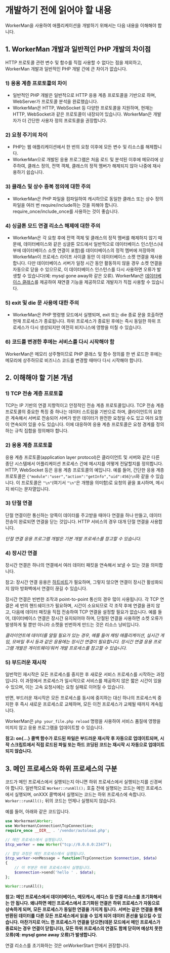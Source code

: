 # 개발하기 전에 읽어야 할 내용

WorkerMan을 사용하여 애플리케이션을 개발하기 위해서는 다음 내용을 이해해야 합니다.

## 1. WorkerMan 개발과 일반적인 PHP 개발의 차이점

HTTP 프로토콜 관련 변수 및 함수를 직접 사용할 수 없다는 점을 제외하고, WorkerMan 개발과 일반적인 PHP 개발 간에 큰 차이가 없습니다.

### 1) 응용 계층 프로토콜의 차이
* 일반적인 PHP 개발은 일반적으로 HTTP 응용 계층 프로토콜을 기반으로 하며, WebServer가 프로토콜 분석을 완료했습니다.
* WorkerMan은 HTTP, WebSocket 등 다양한 프로토콜을 지원하며, 현재는 HTTP, WebSocket과 같은 프로토콜이 내장되어 있습니다. WorkerMan은 개발자가 더 간단한 사용자 정의 프로토콜을 권장합니다.

### 2) 요청 주기의 차이
* PHP는 웹 애플리케이션에서 한 번의 요청 이후에 모든 변수 및 리소스를 해제합니다.
* WorkerMan으로 개발된 응용 프로그램은 처음 로드 및 분석된 이후에 메모리에 상주하여, 클래스 정의, 전역 객체, 클래스의 정적 멤버가 해제되지 않아 나중에 재사용하기 쉽습니다.

### 3) 클래스 및 상수 중복 정의에 대한 주의
* WorkerMan은 PHP 파일을 컴파일하여 캐시하므로 동일한 클래스 또는 상수 정의 파일을 여러 번 require/include하는 것을 피해야 합니다. require_once/include_once를 사용하는 것이 좋습니다.

### 4) 싱글톤 모드 연결 리소스 해제에 대한 주의
* WorkerMan은 각 요청 후에 전역 객체 및 클래스의 정적 멤버를 해제하지 않기 때문에, 데이터베이스와 같은 싱글톤 모드에서 일반적으로 데이터베이스 인스턴스(내부에 데이터베이스 소켓 연결이 포함)를 데이터베이스의 정적 멤버에 저장하여 WorkerMan이 프로세스 라이프 사이클 동안 이 데이터베이스 소켓 연결을 재사용합니다. 다만 데이터베이스 서버가 일정 시간 동안 활동하지 않을 경우 소켓 연결을 자동으로 닫을 수 있으므로, 이 데이터베이스 인스턴스를 다시 사용하면 오류가 발생할 수 있습니다(예: mysql gone away와 같은 오류). WorkerMan은 [데이터베이스 클래스](../components/workerman-mysql.md)를 제공하여 재연결 기능을 제공하므로 개발자가 직접 사용할 수 있습니다.

### 5) exit 및 die 문 사용에 대한 주의
* WorkerMan은 PHP 명령행 모드에서 실행되며, exit 또는 die 종료 문을 호출하면 현재 프로세스가 종료됩니다. 하위 프로세스가 종료된 후에는 즉시 동일한 하위 프로세스가 다시 생성되지만 여전히 비지니스에 영향을 미칠 수 있습니다.

### 6) 코드를 변경한 후에는 서비스를 다시 시작해야 함
WorkerMan은 메모리 상주형이므로 PHP 클래스 및 함수 정의를 한 번 로드한 후에는 메모리에 상주하므로 비즈니스 코드를 변경할 때마다 다시 시작해야 합니다.

## 2. 이해해야 할 기본 개념

### 1) TCP 전송 계층 프로토콜
TCP는 IP 기반의 연결 지향적이고 안정적인 전송 계층 프로토콜입니다. TCP 전송 계층 프로토콜의 중요한 특징 중 하나는 데이터 스트림을 기반으로 하며, 클라이언트의 요청은 계속해서 서버로 전송되어 서버가 받은 데이터가 완전한 요청일 수도 있고 여러 요청이 연속되어 있을 수도 있습니다. 이에 대응하여 응용 계층 프로토콜은 요청 경계를 정의하는 규칙 집합을 정의해야 합니다.

### 2) 응용 계층 프로토콜
응용 계층 프로토콜(application layer protocol)은 클라이언트 및 서버와 같은 다른 종단 시스템에서 어플리케이션 프로세스 간에 메시지를 어떻게 전달할지를 정의합니다. HTTP, WebSocket 등은 응용 계층 프로토콜의 예입니다. 예를 들어, 간단한 응용 계층 프로토콜은 `{"module":"user","action":"getInfo","uid":456}\n`와 같을 수 있습니다. 이 프로토콜은 `"\n"`(여기서 `"\n"`은 개행을 의미함)로 요청의 끝을 표시하며, 메시지 바디는 문자열입니다.

### 3) 단절 연결
단절 연결이란 통신하는 양쪽이 데이터를 주고받을 때마다 연결을 하나 만들고, 데이터 전송이 완료되면 연결을 닫는 것입니다. HTTP 서비스의 경우 대개 단절 연결을 사용합니다.

*단절 연결 응용 프로그램 개발은 기본 개발 프로세스를 참고할 수 있습니다.*

### 4) 장시간 연결
장시간 연결은 하나의 연결에서 여러 데이터 패킷을 연속해서 보낼 수 있는 것을 의미합니다.

참고: 장시간 연결 응용은 [하트비트](../faq/heartbeat.md)가 필요하며, 그렇지 않으면 연결이 장시간 활성화되지 않아 방화벽에서 연결이 끊길 수 있습니다.

장시간 연결은 빈번한 조작과 point-to-point 통신의 경우 많이 사용됩니다. 각 TCP 연결은 세 번의 핸드쉐이크가 필요하며, 시간이 소요되므로 각 조작 후에 연결을 끊지 않고, 다음에 데이터 패킷을 직접 전송하여 TCP 연결을 설정할 필요가 없습니다. 예를 들어, 데이터베이스 연결은 장시간 유지되어야 하며, 단절된 연결을 사용하면 소켓 오류가 발생하게 될 뿐만 아니라 소켓을 빈번하게 만드는 것은 리소스 낭비입니다.

*클라이언트에 데이터를 알릴 필요가 있는 경우, 예를 들어 채팅 애플리케이션, 실시간 게임, 모바일 푸시 등과 같은 응용에는 장시간 연결이 필요합니다.*
*장시간 연결 응용 프로그램 개발은 게이트웨이/워커 개발 프로세스를 참고할 수 있습니다.*

### 5) 부드러운 재시작
일반적인 재시작은 모든 프로세스를 중지한 후 새로운 서비스 프로세스를 시작하는 과정입니다. 이 과정에서 프로세스가 일시적으로 서비스를 제공하지 않은 짧은 시간이 있을 수 있으며, 이는 고속 요청시에는 요청 실패로 이어질 수 있습니다.

반면, 부드러운 재시작은 모든 프로세스를 동시에 중지하는 대신 하나의 프로세스씩 중지한 후 즉시 새로운 프로세스로 교체하며, 모든 이전 프로세스가 교체될 때까지 계속됩니다.

WorkerMan은 `php your_file.php reload` 명령을 사용하여 서비스 품질에 영향을 미치지 않고 응용 프로그램을 업데이트할 수 있습니다.

**참고: on{...} 콜백 함수가 로드된 파일은 부드러운 재시작 후 자동으로 업데이트되며, 시작 스크립트에서 직접 로드된 파일 또는 하드 코딩된 코드는 재시작 시 자동으로 업데이트되지 않습니다.**

## 3. 메인 프로세스와 하위 프로세스의 구분
코드가 메인 프로세스에서 실행되는지 아니면 하위 프로세스에서 실행되는지를 신경써야 합니다. 일반적으로 `Worker::runAll();` 호출 전에 실행되는 코드는 메인 프로세스에서 실행되며, onXXX 콜백에서 실행되는 코드는 하위 프로세스에 속합니다. `Worker::runAll();` 뒤의 코드는 언제나 실행되지 않습니다.

예를 들어, 아래와 같은 코드입니다.
```php
use Workerman\Worker;
use Workerman\Connection\TcpConnection;
require_once __DIR__ . '/vendor/autoload.php';

// 메인 프로세스에서 실행됩니다.
$tcp_worker = new Worker("tcp://0.0.0.0:2347");

// 할당 과정은 메인 프로세스에서 실행됩니다.
$tcp_worker->onMessage = function(TcpConnection $connection, $data)
{
    // 이 부분은 하위 프로세스에서 실행됩니다.
    $connection->send('hello ' . $data);
};

Worker::runAll();
```

**참고: 메인 프로세스에서 데이터베이스, 메모캐시, 레디스 등 연결 리소스를 초기화해서는 안 됩니다. 왜냐하면 메인 프로세스에서 초기화된 연결은 하위 프로세스가 자동으로 상속하게 되며, 모든 프로세스가 동일한 연결을 가지게 됩니다. 서버는 같은 연결을 통해 반환된 데이터를 다른 모든 프로세스에서 읽을 수 있게 되어 데이터 혼선을 일으킬 수 있습니다. 마찬가지로 어느 한 프로세스가 연결을 닫으면(데몬 모드에서 메인 프로세스가 종료되는 경우 연결이 닫힙니다), 모든 하위 프로세스의 연결도 함께 닫히며 예상치 못한 오류(예: mysql gone away 오류)가 발생합니다.**

연결 리소스를 초기화하는 것은 onWorkerStart 안에서 권장합니다.

